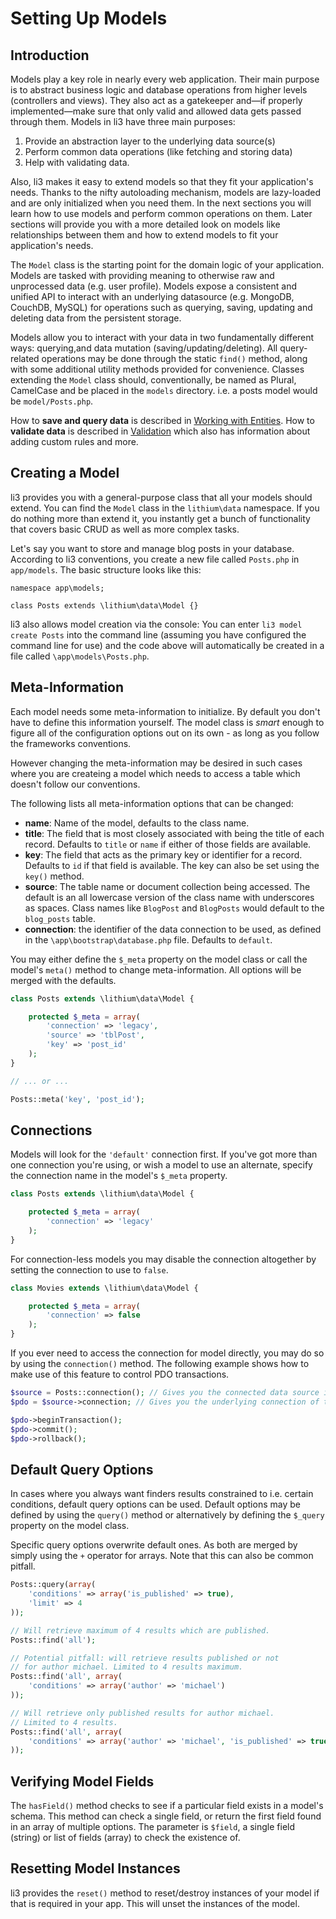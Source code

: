 # Setting Up Models

## Introduction
Models play a key role in nearly every web application. Their main purpose is to abstract business logic and database operations from higher levels (controllers and views). They also act as a gatekeeper and—if properly implemented—make sure that only valid and allowed data gets passed through them. Models in li3 have three main purposes:

 1. Provide an abstraction layer to the underlying data source(s)
 2. Perform common data operations (like fetching and storing data)
 3. Help with validating data.

Also, li3 makes it easy to extend models so that they fit your application's needs. Thanks to the nifty autoloading mechanism, models are lazy-loaded and are only initialized when you need them. In the next sections you will learn how to use models and perform common operations on them. Later sections will provide you with a more detailed look on models like relationships between them and how to extend models to fit your application's needs.

The `Model` class is the starting point for the domain logic of your application.  Models are tasked with providing meaning to otherwise raw and unprocessed data (e.g. user profile).  Models expose a consistent and unified API to interact with an underlying datasource (e.g. MongoDB, CouchDB, MySQL) for operations such as querying, saving, updating and deleting data from the persistent storage.

Models allow you to interact with your data in two fundamentally different ways: querying,and data mutation (saving/updating/deleting). All query-related operations may be done through the static `find()` method, along with some additional utility methods provided for convenience. Classes extending the `Model` class should, conventionally, be named as Plural, CamelCase and be placed in the `models` directory. i.e. a posts model would be `model/Posts.php`.

<div class="note note-hint">
	How to <strong>save and query data</strong> is described in <a href="working-with-entites.md">Working with Entities</a>. How to <strong>validate data</strong> is described in <a href="validation.md">Validation</a> which also has information about adding custom rules and more.
</div>

## Creating a Model

li3 provides you with a general-purpose class that all your models should extend. You can find the `Model` class in the `lithium\data` namespace. If you do nothing more than extend it, you instantly get a bunch of functionality that covers basic CRUD as well as more complex tasks.

Let's say you want to store and manage blog posts in your database. According to li3 conventions, you create a new file called `Posts.php` in `app/models`. The basic structure looks like this:

```
namespace app\models;

class Posts extends \lithium\data\Model {}
```

<div class="note note-hint">
	li3 also allows model creation via the console:  You can enter <code>li3 model create Posts</code> into the command line (assuming you have configured the command line for use) and the code above will automatically be created in a file called <code>\app\models\Posts.php</code>.
</div>

## Meta-Information

Each model needs some meta-information to initialize. By default you don't have to define this
information yourself. The model class is _smart_ enough to figure all of the configuration options
out on its own - as long as you follow the frameworks conventions.

However changing the meta-information may be desired in such cases where you are createing a model which needs to access a table which doesn't follow our conventions.

The following lists all meta-information options that can be changed:

* **name**: Name of the model, defaults to the class name.
* **title**: The field that is most closely associated with being the title of each record.  Defaults to `title` or `name` if either of those fields are available.
* **key**: The field that acts as the primary key or identifier for a record.  Defaults to `id` if that field is available.  The key can also be set using the `key()` method.
* **source**: The table name or document collection being accessed.  The default is an all lowercase version of the class name with underscores as spaces. Class names like `BlogPost` and `BlogPosts` would default to the `blog_posts` table.
* **connection**: the identifier of the data connection to be used, as defined in the `\app\bootstrap\database.php` file. Defaults to `default`.

You may either define the `$_meta` property on the model class or call the model's `meta()` method to
change meta-information. All options will be merged with the defaults.

```php
class Posts extends \lithium\data\Model {

	protected $_meta = array(
		'connection' => 'legacy',
		'source' => 'tblPost',
		'key' => 'post_id'
	);
}

// ... or ...

Posts::meta('key', 'post_id');
```

## Connections

Models will look for the `'default'` connection first. If you've got more than one connection you're using, or wish a model to use an alternate, specify the connection name in the model's `$_meta` property.

```php
class Posts extends \lithium\data\Model {

	protected $_meta = array(
		'connection' => 'legacy'
	);
}
```

For connection-less models you may disable the connection altogether by setting the connection to use to `false`.

```php
class Movies extends \lithium\data\Model {

	protected $_meta = array(
		'connection' => false
	);
}
```

If you ever need to access the connection for model directly, you may do so by using the `connection()` method. The following example shows how to make use of this feature to control PDO transactions.

```php
$source = Posts::connection(); // Gives you the connected data source i.e. a `Database` object.
$pdo = $source->connection; // Gives you the underlying connection of that object.

$pdo->beginTransaction();
$pdo->commit();
$pdo->rollback();
```

## Default Query Options

In cases where you always want finders results constrained to i.e. certain conditions, default query options can be used. Default options may be defined by using the `query()` method or alternatively by defining the `$_query` property on the model class.

Specific query options overwrite default ones. As both are merged by simply using the `+` operator for arrays. Note that this can also be common pitfall.

```php
Posts::query(array(
	'conditions' => array('is_published' => true),
	'limit' => 4
));

// Will retrieve maximum of 4 results which are published.
Posts::find('all');

// Potential pitfall: will retrieve results published or not 
// for author michael. Limited to 4 results maximum.
Posts::find('all', array(
	'conditions' => array('author' => 'michael')			
));

// Will retrieve only published results for author michael.
// Limited to 4 results.
Posts::find('all', array(
	'conditions' => array('author' => 'michael', 'is_published' => true)
));
```

## Verifying Model Fields

The `hasField()` method checks to see if a particular field exists in a model's schema. This method can check a single field, or return the first field found in an array of multiple options.  The parameter is `$field`, a single field (string) or list of fields (array) to check the existence of.

## Resetting Model Instances

li3 provides the `reset()` method to reset/destroy instances of your model if that is required in your app.  This will unset the instances of the model.
